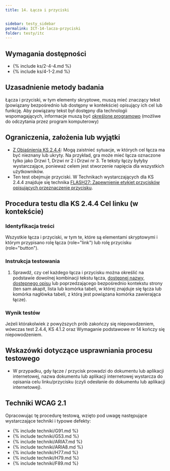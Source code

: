 ```yaml
---
title: 14. Łącza i przyciski


sidebar: testy_sidebar
permalink: ICT-14-lacza-przyciski
folder: testy/itc
---
```


## Wymagania dostępności
- {% include ks/2-4-4.md %}
- {% include ks/4-1-2.md %}

## Uzasadnienie metody badania
Łącza i przyciski, w tym elementy skryptowe, muszą mieć znaczący tekst (powiązany bezpośrednio lub dostępny w&nbsp;kontekście) opisujący ich cel lub funkcję. Aby powiązany tekst był dostępny dla technologii wspomagających, informacje muszą być 
<a href="#" data-toggle="tooltip" data-original-title="{{site.data.glossary.okreslony_programowo | strip_html | replace: '*', ''}}">określone programowo</a> (możliwe do odczytania przez program komputerowy)




## Ograniczenia, założenia lub wyjątki
-   [Z Objaśnienia KS 2.4.4](https://www.w3.org/TR/UNDERSTANDING-WCAG20/navigation-mechanisms-refs.html): Mogą zaistnieć sytuacje, w których cel łącza ma być nieznany lub ukryty. Na przykład, gra może mieć łącza oznaczone tylko jako Drzwi 1, Drzwi nr 2 i Drzwi nr 3. Te teksty łączy byłyby wystarczające, ponieważ celem jest stworzenie napięcia dla wszystkich użytkowników.
-   Ten test obejmuje przyciski. W Technikach wystarczających dla KS 2.4.4 znajduje się technika [FLASH27: Zapewnienie etykiet przycisków opisujących przeznaczenie przycisku](https://www.w3.org/WAI/WCAG21/Techniques/flash/FLASH27).

## Procedura testu dla KS 2.4.4 Cel linku (w kontekście)

### Identyfikacja treści

Wszystkie łącza i przyciski, w tym te, które są elementami skryptowymi i którym przypisano rolę łącza (role="link") lub rolę przycisku (role="button").

### Instrukcja testowania

1.  Sprawdź, czy cel każdego łącza i przycisku można określić na podstawie dowolnej kombinacji tekstu łącza, [dostępnej nazwy, dostępnego opisu](https://www.w3.org/TR/html-aam-1.0/#accessible-name-and-description-computation) lub poprzedzającego bezpośrednio kontekstu strony (ten sam akapit, lista lub komórka tabeli, w której znajduje się łącza lub komórka nagłówka tabeli, z którą jest powiązana komórka zawierająca łącze).

### Wynik testów

Jeżeli którakolwiek z powyższych prób zakończy się niepowodzeniem, wówczas test 2.4.4, KS 4.1.2 oraz Wymaganie podstawowe nr 14 kończy się niepowodzeniem.

##  Wskazówki dotyczące usprawniania procesu testowego
-   W przypadku, gdy łącze / przycisk prowadzi do dokumentu lub aplikacji internetowej, nazwa dokumentu lub aplikacji internetowej wystarcza do opisania celu linku/przycisku (czyli odesłanie do dokumentu lub aplikacji internetowej).

## Techniki WCAG 2.1
Opracowując tę procedurę testową, wzięto pod uwagę następujące wystarczające techniki i typowe defekty:

- {% include techniki/G91.md %}
- {% include techniki/G53.md %}
- {% include techniki/ARIA7.md %}
- {% include techniki/ARIA8.md %}
- {% include techniki/H77.md %}
- {% include techniki/H79.md %}
- {% include techniki/F89.md %}
